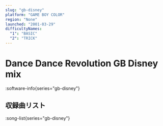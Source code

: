 ```yaml
---
slug: "gb-disney"
platform: "GAME BOY COLOR"
region: "None"
launched: "2001-03-29"
difficultyNames:
  "1": "BASIC"
  "2": "TRICK"
---
```


# Dance Dance Revolution GB Disney mix

:software-info{series="gb-disney"}

## 収録曲リスト

:song-list{series="gb-disney"}
